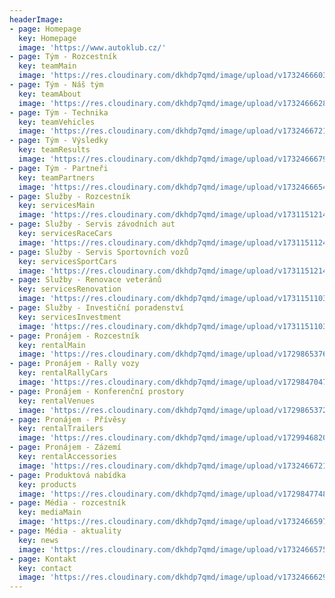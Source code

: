 ```yaml
---
headerImage:
- page: Homepage
  key: Homepage
  image: 'https://www.autoklub.cz/'
- page: Tým - Rozcestník
  key: teamMain
  image: 'https://res.cloudinary.com/dkhdp7qmd/image/upload/v1732466603/Rally_Bohemia_23-4402_g3z8un.webp'
- page: Tým - Náš tým
  key: teamAbout
  image: 'https://res.cloudinary.com/dkhdp7qmd/image/upload/v1732466628/Rally_Pac%CC%8Cejov_23-2124_ks2v8n.webp'
- page: Tým - Technika
  key: teamVehicles
  image: 'https://res.cloudinary.com/dkhdp7qmd/image/upload/v1732466721/Rally_Bohemia_23-4359_dl4xtr.webp'
- page: Tým - Výsledky
  key: teamResults
  image: 'https://res.cloudinary.com/dkhdp7qmd/image/upload/v1732466679/Rally_Morava_23-6309_eft5bs.webp'
- page: Tým - Partneři
  key: teamPartners
  image: 'https://res.cloudinary.com/dkhdp7qmd/image/upload/v1732466654/DSC_0406_btensm.webp'
- page: Služby - Rozcestník
  key: servicesMain
  image: 'https://res.cloudinary.com/dkhdp7qmd/image/upload/v1731151214/STA_2375a_j9ufiv.webp'
- page: Služby - Servis závodních aut
  key: servicesRaceCars
  image: 'https://res.cloudinary.com/dkhdp7qmd/image/upload/v1731151124/DSC09394_rfmjgz.webp'
- page: Služby - Servis Sportovních vozů
  key: servicesSportCars
  image: 'https://res.cloudinary.com/dkhdp7qmd/image/upload/v1731151214/STA_2375a_j9ufiv.webp'
- page: Služby - Renovace veteránů
  key: servicesRenovation
  image: 'https://res.cloudinary.com/dkhdp7qmd/image/upload/v1731151103/DSC09495_iyhv39.webp'
- page: Služby - Investiční poradenství
  key: servicesInvestment
  image: 'https://res.cloudinary.com/dkhdp7qmd/image/upload/v1731151103/DSC09462_mnp6dy.webp'
- page: Pronájem - Rozcestník
  key: rentalMain
  image: 'https://res.cloudinary.com/dkhdp7qmd/image/upload/v1729865376/08_ebvm4p.webp/'
- page: Pronájem - Rally vozy
  key: rentalRallyCars
  image: 'https://res.cloudinary.com/dkhdp7qmd/image/upload/v1729847047/cadet_2_imrd6s.webp'
- page: Pronájem - Konferenční prostory
  key: rentalVenues
  image: 'https://res.cloudinary.com/dkhdp7qmd/image/upload/v1729865372/05_tqrjra.webp'
- page: Pronájem - Přívěsy
  key: rentalTrailers
  image: 'https://res.cloudinary.com/dkhdp7qmd/image/upload/v1729946820/879f9a8c-988a-4ffb-b0b6-0af8743fd657_trnldd.webp'
- page: Pronájem - Zázemí
  key: rentalAccessories
  image: 'https://res.cloudinary.com/dkhdp7qmd/image/upload/v1732466721/Rally_Bohemia_23-4359_dl4xtr.webp'
- page: Produktová nabídka
  key: products
  image: 'https://res.cloudinary.com/dkhdp7qmd/image/upload/v1729847748/toyota_2_hmfsdn.webp'
- page: Média - rozcestník
  key: mediaMain
  image: 'https://res.cloudinary.com/dkhdp7qmd/image/upload/v1732466597/Rally_Vys%CC%8Ckov_23-2_tnkcna.webp'
- page: Média - aktuality
  key: news
  image: 'https://res.cloudinary.com/dkhdp7qmd/image/upload/v1732466575/plzen_23-6361_wus44c.webp'
- page: Kontakt
  key: contact
  image: 'https://res.cloudinary.com/dkhdp7qmd/image/upload/v1732466629/Rally_Pac%CC%8Cejov_23-0514_uw4mpe.webp'
---
```

